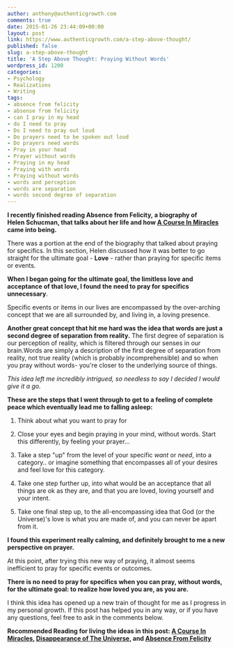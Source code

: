 ```yaml
---
author: anthony@authenticgrowth.com
comments: true
date: 2015-01-26 23:44:09+00:00
layout: post
link: https://www.authenticgrowth.com/a-step-above-thought/
published: false
slug: a-step-above-thought
title: 'A Step Above Thought: Praying Without Words'
wordpress_id: 1200
categories:
- Psychology
- Realizations
- Writing
tags:
- absence from felicity
- absense from felicity
- can I pray in my head
- do I need to pray
- Do I need to pray out loud
- Do prayers need to be spoken out loud
- Do prayers need words
- Pray in your head
- Prayer without words
- Praying in my head
- Praying with words
- Praying without words
- words and perception
- words are separation
- words second degree of separation
---
```


**I recently finished reading Absence from Felicity, a biography of Helen Schucman, that talks about her life and how [A Course In Miracles](http://amzn.to/1DcePl2) came into being.**

There was a portion at the end of the biography that talked about praying for specifics. In this section, Helen discussed how it was better to go straight for the ultimate goal - **Love** - rather than praying for specific items or events.

**When I began going for the ultimate goal, the limitless love and acceptance of that love, I found the need to pray for specifics unnecessary**.

Specific events or items in our lives are encompassed by the over-arching concept that we are all surrounded by, and living in, a loving presence.

**Another great concept that hit me hard was the idea that words are just a second degree of separation from reality.** The first degree of separation is our perception of reality, which is filtered through our senses in our brain.Words are simply a description of the first degree of separation from reality, not true reality (which is probably incomprehensible) and so when you pray without words- you're closer to the underlying source of things.

_This idea left me incredibly intrigued, so needless to say I decided I would give it a go._<!-- more -->

**These are the steps that I went through to get to a feeling of complete peace which eventually lead me to falling asleep:**



 	
  1. Think about what you want to pray for

 	
  2. Close your eyes and begin praying in your mind, without words. Start this differently, by feeling your prayer...

 	
  3. Take a step "up" from the level of your specific _want_ or _need_, into a category.. or imagine something that encompasses all of your desires and feel love for this category.

 	
  4. Take one step further up, into what would be an acceptance that all things are ok as they are, and that you are loved, loving yourself and your intent.

 	
  5. Take one final step up, to the all-encompassing idea that God (or the Universe)'s love is what you are made of, and you can never be apart from it.


**I found this experiment really calming, and definitely brought to me a new perspective on prayer.**

At this point, after trying this new way of praying, it almost seems inefficient to pray for specific events or outcomes.

**There is no need to pray for specifics when you can pray, without words, for the ultimate goal: to realize how loved you are, as you are.**

I think this idea has opened up a new train of thought for me as I progress in my personal growth. If this post has helped you in any way, or if you have any questions, feel free to ask in the comments below.

**Recommended Reading for living the ideas in this post: [A Course In Miracles](http://amzn.to/1DcePl2), [Disappearance of The Universe](http://amzn.to/1uUsq1j), and [Absence From Felicity](http://amzn.to/18maG4F)**
